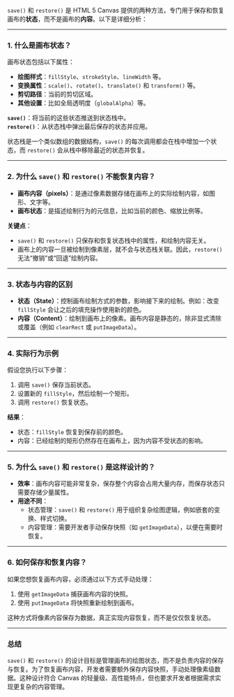 `save()` 和 `restore()` 是 HTML 5 Canvas 提供的两种方法，专门用于保存和恢复画布的**状态**，而不是画布的**内容**。以下是详细分析：

---

### **1. 什么是画布状态？**
画布状态包括以下属性：
- **绘图样式**：`fillStyle`、`strokeStyle`、`lineWidth` 等。
- **变换属性**：`scale()`、`rotate()`、`translate()` 和 `transform()` 等。
- **剪切路径**：当前的剪切区域。
- **其他设置**：比如全局透明度（`globalAlpha`）等。

**`save()`**：将当前的这些状态推送到状态栈中。  
**`restore()`**：从状态栈中弹出最后保存的状态并应用。

状态栈是一个类似数组的数据结构，`save()` 的每次调用都会在栈中增加一个状态，而 `restore()` 会从栈中移除最近的状态并恢复。

---

### **2. 为什么 `save()` 和 `restore()` 不能恢复内容？**
- **画布内容（pixels）**：是通过像素数据存储在画布上的实际绘制内容，如图形、文字等。
- **画布状态**：是描述绘制行为的元信息，比如当前的颜色、缩放比例等。

**关键点**：
- `save()` 和 `restore()` 只保存和恢复状态栈中的属性，和绘制内容无关。
- 画布上的内容一旦被绘制到像素层，就不会与状态栈关联。因此，`restore()` 无法“撤销”或“回退”绘制内容。

---

### **3. 状态与内容的区别**
- **状态（State）**：控制画布绘制方式的参数，影响接下来的绘制。例如：改变 `fillStyle` 会让之后的填充操作使用新的颜色。
- **内容（Content）**：绘制到画布上的像素。画布内容是静态的，除非显式清除或覆盖（例如 `clearRect` 或 `putImageData`）。

---

### **4. 实际行为示例**
假设您执行以下步骤：
1. 调用 `save()` 保存当前状态。
2. 设置新的 `fillStyle`，然后绘制一个矩形。
3. 调用 `restore()` 恢复状态。

**结果**：
- 状态：`fillStyle` 恢复到保存前的颜色。
- 内容：已经绘制的矩形仍然存在在画布上，因为内容不受状态的影响。

---

### **5. 为什么 `save()` 和 `restore()` 是这样设计的？**
- **效率**：画布内容可能非常复杂，保存整个内容会占用大量内存，而保存状态只需要存储少量属性。
- **用途不同**：
  - 状态管理：`save()` 和 `restore()` 用于组织复杂绘图逻辑，例如嵌套的变换、样式切换。
  - 内容管理：需要开发者手动保存快照（如 `getImageData`），以便在需要时恢复。

---

### **6. 如何保存和恢复内容？**
如果您想恢复画布内容，必须通过以下方式手动处理：
1. 使用 `getImageData` 捕获画布内容的快照。
2. 使用 `putImageData` 将快照重新绘制到画布。

这种方式将像素内容保存为数据，真正实现内容恢复，而不是仅仅恢复状态。

---

### **总结**
`save()` 和 `restore()` 的设计目标是管理画布的绘图状态，而不是负责内容的保存与恢复。为了恢复画布内容，开发者需要额外保存内容快照，手动处理像素级数据。这种设计符合 Canvas 的轻量级、高性能特点，但也要求开发者根据需求实现更复杂的内容管理。